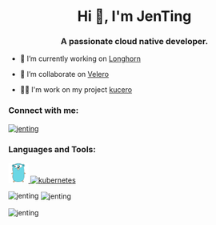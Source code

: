 <h1 align="center">Hi 👋, I'm JenTing</h1>
<h3 align="center">A passionate cloud native developer.</h3>

- 🔭 I’m currently working on [Longhorn](https://github.com/longhorn/longhorn)

- 👯 I’m collaborate on [Velero](https://github.com/vmware-tanzu/velero)

- 👨‍💻 I'm work on my project [kucero](https://github.com/SUSE/kuceo)

<h3 align="left">Connect with me:</h3>
<p align="left">
<a href="https://linkedin.com/in/jenting" target="blank"><img align="center" src="https://raw.githubusercontent.com/rahuldkjain/github-profile-readme-generator/master/src/images/icons/Social/linked-in-alt.svg" alt="jenting" height="30" width="40" /></a>
</p>

<h3 align="left">Languages and Tools:</h3>
<p align="left"> <a href="https://golang.org" target="_blank" rel="noreferrer"> <img src="https://raw.githubusercontent.com/devicons/devicon/master/icons/go/go-original.svg" alt="go" width="40" height="40"/> </a> <a href="https://kubernetes.io" target="_blank" rel="noreferrer"> <img src="https://www.vectorlogo.zone/logos/kubernetes/kubernetes-icon.svg" alt="kubernetes" width="40" height="40"/> </a> </p>

<p><img align="left" src="https://github-readme-stats.vercel.app/api/top-langs?username=jenting&show_icons=true&locale=en&layout=compact" alt="jenting" /></p>

<p>&nbsp;<img align="center" src="https://github-readme-stats.vercel.app/api?username=jenting&show_icons=true&locale=en" alt="jenting" /></p>

<p><img align="center" src="https://github-readme-streak-stats.herokuapp.com/?user=jenting&" alt="jenting" /></p>

